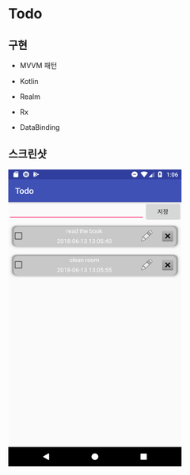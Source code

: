 # Todo

## 구현
  
+ MVVM 패턴
	
+ Kotlin
	
+ Realm
	
+ Rx
	
+ DataBinding

## 스크린샷

<img width="350" height="600" src="/Screenshot_1528895172.png"/>
